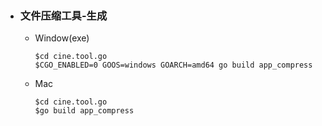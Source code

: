- ### 文件压缩工具-生成
   - Window(exe)
      ```
      $cd cine.tool.go
      $CGO_ENABLED=0 GOOS=windows GOARCH=amd64 go build app_compress
      ```
   - Mac
      ```
      $cd cine.tool.go
      $go build app_compress
      ```
